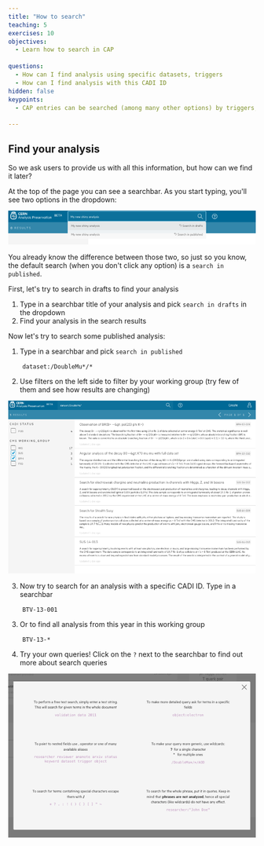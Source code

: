 ```yaml
---
title: "How to search"
teaching: 5
exercises: 10
objectives:
  - Learn how to search in CAP

questions:
  - How can I find analysis using specific datasets, triggers
  - How can I find analysis with this CADI ID
hidden: false
keypoints:
  - CAP entries can be searched (among many other options) by triggers, datasets, working groups, CADI ID, etc.

---
```


## Find your analysis

So we ask users to provide us with all this information, but how can we find it later?

At the top of the page you can see a searchbar. As you start typing, you'll see two options in the dropdown:

![](./fig/searchbar.png)

You already know the difference between those two, so just so you know, the default search (when you don't click any option) is a `search in published`.

First, let's try to search in drafts to find your analysis

1.  Type in a searchbar title of your analysis and pick `search in drafts` in the dropdown
2.  Find your analysis in the search results

Now let's try to search some published analysis:

1.  Type in a searchbar and pick `search in published`

```
    dataset:/DoubleMu*/*
```

2.  Use filters on the left side to filter by your working group (try few of them and see how results are changing)

![](./fig/searchpage.png)

3.  Now try to search for an analysis with a specific CADI ID. Type in a searchbar

```
    BTV-13-001
```

3.  Or to find all analysis from this year in this working group

```
    BTV-13-*
```

4.  Try your own queries! Click on the `?` next to the searchbar to find out more about search queries

![](./fig/searchtips.png)
